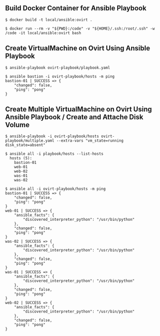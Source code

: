 
## Build Docker Container for Ansible Playbook
```shell 
$ docker build -t local/ansible:ovirt .

$ docker run --rm -v "${PWD}:/code" -v "${HOME}/.ssh:/root/.ssh" -w /code -it local/ansible:ovirt bash
```

## Create VirtualMachine on Ovirt Using Ansible Playbook
```shell  
$ ansible-playbook ovirt-playbook/playbook.yaml

$ ansible bastion -i ovirt-playbook/hosts -m ping
bastion-01 | SUCCESS => {  
    "changed": false,
    "ping": "pong"
}
```

## Create Multiple VirtualMachine on Ovirt Using Ansible Playbook / Create and Attache Disk Volume
```shell
$ ansible-playbook -i ovirt-playbook/hosts ovirt-playbook/multiple.yaml --extra-vars "vm_state=running disk_state=absent"

$ ansible all -i playbook/hosts --list-hosts
  hosts (5):
    bastion-01
    web-01
    web-02
    was-01
    was-02

$ ansible all -i ovirt-playbook/hosts -m ping
bastion-01 | SUCCESS => {
    "changed": false,
    "ping": "pong"
}
web-01 | SUCCESS => {
    "ansible_facts": {
        "discovered_interpreter_python": "/usr/bin/python"
    },
    "changed": false,
    "ping": "pong"
}
was-02 | SUCCESS => {
    "ansible_facts": {
        "discovered_interpreter_python": "/usr/bin/python"
    },
    "changed": false,
    "ping": "pong"
}
was-01 | SUCCESS => {
    "ansible_facts": {
        "discovered_interpreter_python": "/usr/bin/python"
    },
    "changed": false,
    "ping": "pong"
}
web-02 | SUCCESS => {
    "ansible_facts": {
        "discovered_interpreter_python": "/usr/bin/python"
    },
    "changed": false,
    "ping": "pong"
}
```